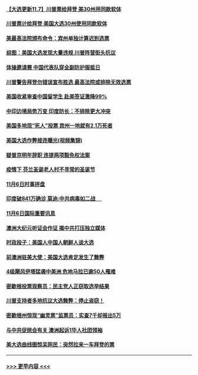 #### [【大选更新11.7】川普票给拜登 美30州用同款软体](../pages/prog202/a102981406.md?t=11072251) 
#### [川普票计给拜登 美国大选30州使用同款软体](../pages/prog202/a102981387.md?t=11072251) 
#### [美最高法院颁布命令：宾州单独计算迟到选票](../pages/prog202/a102981329.md?t=11072251) 
#### [组图：美国大选发现大量违规 川普阵营街头抗议](../pages/prog202/a102981133.md?t=11072251) 
#### [体操邀请赛 中国代表队穿全副防护服抵日](../pages/prog202/a102981150.md?t=11072251) 
#### [川普警告拜登勿错误宣布胜选 最高法院或排除无效选票](../pages/prog202/a102981091.md?t=11072251) 
#### [美国收紧审查中国留学生 赴美签证激降99%](../pages/prog202/a102981128.md?t=11072251) 
#### [中印边境局势万变 印度防长：不排除更大冲突](../pages/prog202/a102981116.md?t=11072251) 
#### [美国多地现“死人”投票 宾州一地就有2.1万死者](../pages/prog202/a102981089.md?t=11072251) 
#### [美国大选作弊接连曝光(视频集锦)](../pages/prog202/a102981021.md?t=11072251) 
#### [疑普京明年辞职 连提两项豁免权法案](../pages/prog202/a102980685.md?t=11072251) 
#### [疫情下 芬兰圣诞老人村不寻常的圣诞节](../pages/prog202/a102980913.md?t=11072251) 
#### [11月6日时事拼盘](../pages/prog202/a102980906.md?t=11072251) 
#### [印度破841万确诊 莫迪:中共病毒如二战  　](../pages/prog202/a102980750.md?t=11072251) 
#### [11月6日国际重要讯息](../pages/prog202/a102980583.md?t=11072251) 
#### [澳洲大纪元听证会作证 揭中共打压独立媒体](../pages/prog202/a102980509.md?t=11072251) 
#### [时政段子：美国人中国人朝鲜人谈大选](../pages/prog202/a102980510.md?t=11072251) 
#### [前澳洲驻美大使：美国大选肯定发生了舞弊](../pages/prog202/a102980492.md?t=11072251) 
#### [4级飓风伊塔猛袭中美洲 危地马拉已逾50人罹难](../pages/prog202/a102980382.md?t=11072251) 
#### [密歇根投票观察员：民主党人正窃取选举结果](../pages/prog202/a102980312.md?t=11072251) 
#### [川普支持者多地抗议大选舞弊：停止盗窃！](../pages/prog202/a102980292.md?t=11072251) 
#### [密歇根州惊现“幽灵票”监票员：实查7千却报出5万](../pages/prog202/a102980278.md?t=11072251) 
#### [与中共促统会有关 澳洲起诉1华人社团领袖](../pages/prog202/a102979677.md?t=11072251) 
#### [美大选曲线图惊呆网民：突然拉来一车拜登的票](../pages/prog202/a102980229.md?t=11072251) 

----
#### [ >>> 更早内容 <<< ](../indexes/prog202-earlier.md)
